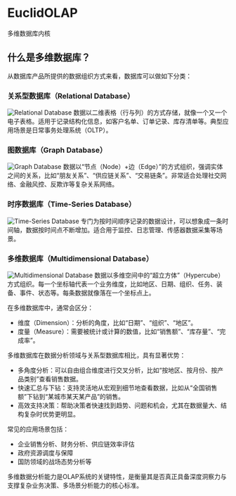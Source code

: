 <!-- [Read English Version](README.md) -->

# EuclidOLAP
多维数据库内核

## 什么是多维数据库？

从数据库产品所提供的数据组织方式来看，数据库可以做如下分类：

### 关系型数据库（Relational Database）
![Relational Database](https://euclidolap-presentations.oss-us-west-1.aliyuncs.com/img/relational_database.png "Relational Database")
数据以二维表格（行与列）的方式存储，就像一个又一个电子表格。适用于记录结构化信息，如客户名单、订单记录、库存清单等。典型应用场景是日常事务处理系统（OLTP）。

### 图数据库（Graph Database）
![Graph Database](https://euclidolap-presentations.oss-us-west-1.aliyuncs.com/img/graph_database.png "Graph Database")
数据以“节点（Node）+边（Edge）”的方式组织，强调实体之间的关系，比如“朋友关系”、“供应链关系”、“交易链条”。非常适合处理社交网络、金融风控、反欺诈等复杂关系网络。

### 时序数据库（Time-Series Database）
![Time-Series Database](https://euclidolap-presentations.oss-us-west-1.aliyuncs.com/img/time-series_database.png "Time-Series Database")
专门为按时间顺序记录的数据设计，可以想象成一条时间轴，数据按时间点不断增加。适合用于监控、日志管理、传感器数据采集等场景。

### 多维数据库（Multidimensional Database）
![Multidimensional Database](https://euclidolap-presentations.oss-us-west-1.aliyuncs.com/img/multidimensional_database.png "Multidimensional Database")
数据以多维空间中的“超立方体”（Hypercube）方式组织。每一个坐标轴代表一个业务维度，比如地区、日期、组织、任务、装备、事件、状态等。每条数据就像落在一个坐标点上。

在多维数据库中，通常会区分：
- 维度（Dimension）：分析的角度，比如“日期”、“组织”、“地区”。
- 度量（Measure）：需要被统计或计算的数值，比如“销售额”、“库存量”、“完成率”。

多维数据库在数据分析领域与关系型数据库相比，具有显著优势：
- 多角度分析：可以自由组合维度进行交叉分析，比如“按地区、按月份、按产品类别”查看销售数据。
- 快速汇总与下钻：支持灵活地从宏观到细节地查看数据，比如从“全国销售额”下钻到“某城市某天某产品”的销售。
- 高效支持决策：帮助决策者快速找到趋势、问题和机会，尤其在数据量大、结构复杂时优势更明显。

常见的应用场景包括：
- 企业销售分析、财务分析、供应链效率评估
- 政府资源调度与保障
- 国防领域的战场态势分析等

多维数据分析能力是OLAP系统的关键特性，是衡量其是否真正具备深度洞察力与支撑复杂业务决策、多场景分析能力的核心标准。